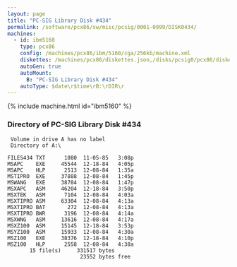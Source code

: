 ```yaml
---
layout: page
title: "PC-SIG Library Disk #434"
permalink: /software/pcx86/sw/misc/pcsig/0001-0999/DISK0434/
machines:
  - id: ibm5160
    type: pcx86
    config: /machines/pcx86/ibm/5160/cga/256kb/machine.xml
    diskettes: /machines/pcx86/diskettes.json,/disks/pcsig0/pcx86/diskettes.json
    autoGen: true
    autoMount:
      B: "PC-SIG Library Disk #434"
    autoType: $date\r$time\rB:\rDIR\r
---
```


{% include machine.html id="ibm5160" %}

### Directory of PC-SIG Library Disk #434

     Volume in drive A has no label
     Directory of A:\

    FILES434 TXT      1080  11-05-85   3:08p
    MSAPC    EXE     45544  12-18-84   4:05p
    MSAPC    HLP      2513  12-08-84   1:35a
    MSTIPRO  EXE     37888  12-08-84   1:45p
    MSWANG   EXE     38784  12-08-84   1:47p
    MSXAPC   ASM     46204  12-18-84   3:50p
    MSXTEK   ASM      7104  12-08-84   4:03a
    MSXTIPRO ASM     63304  12-08-84   4:13a
    MSXTIPRO BAT       272  12-08-84   4:13a
    MSXTIPRO BWR      3196  12-08-84   4:14a
    MSXWNG   ASM     13616  12-08-84   4:17a
    MSXZ100  ASM     15145  12-18-84   3:53p
    MSYZ100  ASM     15933  12-08-84   4:30a
    MSZ100   EXE     38376  12-18-84   4:10p
    MSZ100   HLP      2558  12-08-84   4:38a
           15 file(s)     331517 bytes
                           23552 bytes free
